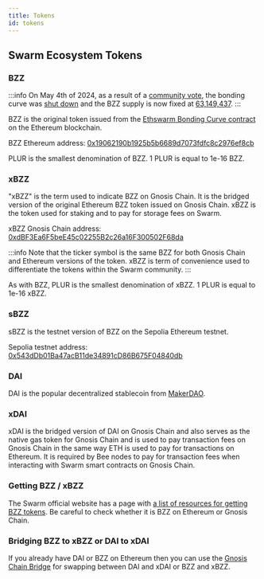 ```yaml
---
title: Tokens
id: tokens
---
```



## Swarm Ecosystem Tokens

### BZZ

:::info
On May 4th of 2024, as a result of a [community vote](https://blog.ethswarm.org/foundation/2024/announcing-the-outcome-of-swarms-bonding-curve-vote/), the bonding curve was [shut down](https://blog.ethswarm.org/foundation/2024/bonding-curve-shutdown/) and the BZZ supply is now fixed at [63,149,437](https://etherscan.io/token/0x19062190b1925b5b6689d7073fdfc8c2976ef8cb).
:::

BZZ is the original token issued from the [Ethswarm Bonding Curve contract](https://etherscan.io/address/0x4f32ab778e85c4ad0cead54f8f82f5ee74d46904) on the Ethereum blockchain. 

BZZ Ethereum address: [0x19062190b1925b5b6689d7073fdfc8c2976ef8cb](
https://etherscan.io/address/0x19062190b1925b5b6689d7073fdfc8c2976ef8cb)

PLUR is the smallest denomination of BZZ. 1 PLUR is equal to 1e-16 BZZ.

### xBZZ

"xBZZ" is the term used to indicate BZZ on Gnosis Chain. It is the bridged version of the original Ethereum BZZ token issued on Gnosis Chain. xBZZ is the token used for staking and to pay for storage fees on Swarm.

xBZZ Gnosis Chain address: [0xdBF3Ea6F5beE45c02255B2c26a16F300502F68da](https://gnosisscan.io/address/0xdBF3Ea6F5beE45c02255B2c26a16F300502F68da)

:::info
Note that the ticker symbol is the same BZZ for both Gnosis Chain and Ethereum versions of the token. xBZZ is term of convenience used to differentiate the tokens within the Swarm community.
:::

As with BZZ, PLUR is the smallest denomination of xBZZ. 1 PLUR is equal to 1e-16 xBZZ.

### sBZZ

sBZZ is the testnet version of BZZ on the Sepolia Ethereum testnet. 

Sepolia testnet address: [0x543dDb01Ba47acB11de34891cD86B675F04840db](https://sepolia.etherscan.io/address/0x543dDb01Ba47acB11de34891cD86B675F04840db)

### DAI 

DAI is the popular decentralized stablecoin from [MakerDAO](https://makerdao.com/en/).

### xDAI

xDAI is the bridged version of DAI on Gnosis Chain and also serves as the native gas token for Gnosis Chain and is used to pay transaction fees on Gnosis Chain in the same way ETH is used to pay for transactions on Ethereum. It is required by Bee nodes to pay for transaction fees when interacting with Swarm smart contracts on Gnosis Chain.


### Getting BZZ / xBZZ

The Swarm official website has a page with [a list of resources for getting BZZ tokens](https://www.ethswarm.org/get-bzz). Be careful to check whether it is BZZ on Ethereum or Gnosis Chain.


### Bridging BZZ to xBZZ or DAI to xDAI

If you already have DAI or BZZ on Ethereum then you can use the [Gnosis Chain Bridge](https://bridge.gnosischain.com/) for swapping between DAI and xDAI or BZZ and xBZZ. 

